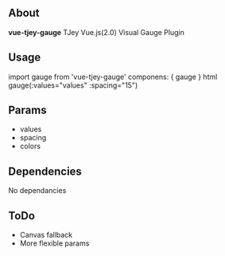 ## About

**vue-tjey-gauge** TJey Vue.js(2.0) Visual Gauge Plugin

## Usage
import gauge from 'vue-tjey-gauge'
componens: { gauge }
html 
  gauge(:values="values" :spacing="15")

## Params 
- values
- spacing
- colors

## Dependencies
No dependancies

## ToDo
- Canvas fallback
- More flexible params
